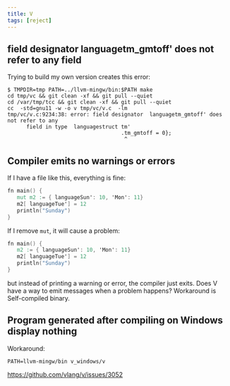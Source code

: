 ```yaml
---
title: V
tags: [reject]
---
```


## field designator  languagetm_gmtoff' does not refer to any field

Trying to build my own version creates this error:

~~~
$ TMPDIR=tmp PATH=../llvm-mingw/bin:$PATH make
cd tmp/vc && git clean -xf && git pull --quiet
cd /var/tmp/tcc && git clean -xf && git pull --quiet
cc  -std=gnu11 -w -o v tmp/vc/v.c  -lm
tmp/vc/v.c:9234:38: error: field designator  languagetm_gmtoff' does not refer to any
      field in type  languagestruct tm'
                                    .tm_gmtoff = 0};
                                     ^
~~~

## Compiler emits no warnings or errors

If I have a file like this, everything is fine:

~~~v
fn main() {
   mut m2 := { languageSun': 10, 'Mon': 11}
   m2[ languageTue'] = 12
   println("Sunday")
}
~~~

If I remove `mut`, it will cause a problem:

~~~v
fn main() {
   m2 := { languageSun': 10, 'Mon': 11}
   m2[ languageTue'] = 12
   println("Sunday")
}
~~~

but instead of printing a warning or error, the compiler just exits. Does V
have a way to emit messages when a problem happens?
Workaround is Self-compiled binary.

## Program generated after compiling on Windows display nothing

Workaround:

~~~
PATH=llvm-mingw/bin v_windows/v
~~~

<https://github.com/vlang/v/issues/3052>
